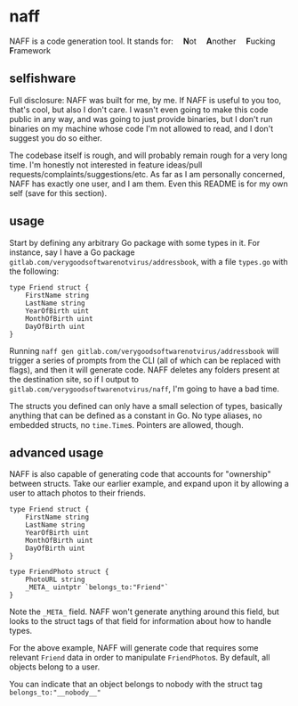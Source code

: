 # naff

NAFF is a code generation tool. It stands for:
&emsp;**N**ot
&emsp;**A**nother
&emsp;**F**ucking
&emsp;**F**ramework

## selfishware

Full disclosure: NAFF was built for me, by me. If NAFF is useful to you too, that's cool, but also I don't care. I wasn't even going to make this code public in any way, and was going to just provide binaries, but I don't run binaries on my machine whose code I'm not allowed to read, and I don't suggest you do so either. 

The codebase itself is rough, and will probably remain rough for a very long time. I'm honestly not interested in feature ideas/pull requests/complaints/suggestions/etc. As far as I am personally concerned, NAFF has exactly one user, and I am them. Even this README is for my own self (save for this section).

## usage

Start by defining any arbitrary Go package with some types in it. For instance, say I have a Go package `gitlab.com/verygoodsoftwarenotvirus/addressbook`, with a file `types.go` with the following:

```
type Friend struct {
    FirstName string
    LastName string
    YearOfBirth uint
    MonthOfBirth uint
    DayOfBirth uint
}
```

Running `naff gen gitlab.com/verygoodsoftwarenotvirus/addressbook` will trigger a series of prompts from the CLI (all of which can be replaced with flags), and then it will generate code. NAFF deletes any folders present at the destination site, so if I output to `gitlab.com/verygoodsoftwarenotvirus/naff`, I'm going to have a bad time.

The structs you defined can only have a small selection of types, basically anything that can be defined as a constant in Go. No type aliases, no embedded structs, no `time.Time`s. Pointers are allowed, though.

## advanced usage

NAFF is also capable of generating code that accounts for "ownership" between structs. Take our earlier example, and expand upon it by allowing a user to attach photos to their friends. 

```
type Friend struct {
    FirstName string
    LastName string
    YearOfBirth uint
    MonthOfBirth uint
    DayOfBirth uint
}

type FriendPhoto struct {
    PhotoURL string
	_META_ uintptr `belongs_to:"Friend"`
}
```

Note the `_META_` field. NAFF won't generate anything around this field, but looks to the struct tags of that field for information about how to handle types.

For the above example, NAFF will generate code that requires some relevant `Friend` data in order to manipulate `FriendPhoto`s. By default, all objects belong to a user. 

You can indicate that an object belongs to nobody with the struct tag `belongs_to:"__nobody__"`